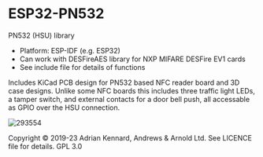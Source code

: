 # ESP32-PN532

PN532 (HSU) library
- Platform: ESP-IDF (e.g. ESP32)
- Can work with DESFireAES library for NXP MIFARE DESFire EV1 cards
- See include file for details of functions

Includes KiCad PCB design for PN532 based NFC reader board and 3D case designs. Unlike some NFC boards this includes three traffic light LEDs, a tamper switch, and external contacts for a door bell push, all accessable as GPIO over the HSU connection.

![293554](https://user-images.githubusercontent.com/996983/218126563-452273b7-6dc6-40e4-8c08-a95a43e02ddb.jpg)

Copyright © 2019-23 Adrian Kennard, Andrews & Arnold Ltd. See LICENCE file for details. GPL 3.0
